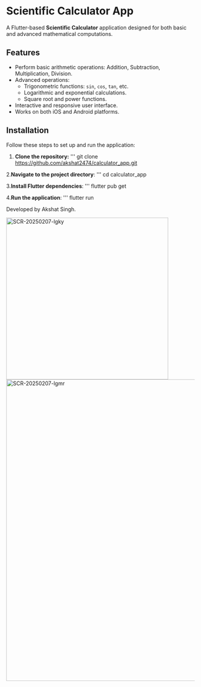 # Scientific Calculator App

A Flutter-based **Scientific Calculator** application designed for both basic and advanced mathematical computations.

## Features
- Perform basic arithmetic operations: Addition, Subtraction, Multiplication, Division.
- Advanced operations:
  - Trigonometric functions: `sin`, `cos`, `tan`, etc.
  - Logarithmic and exponential calculations.
  - Square root and power functions.
- Interactive and responsive user interface.
- Works on both iOS and Android platforms.

## Installation
Follow these steps to set up and run the application:

1. **Clone the repository:**
   '''
   git clone https://github.com/akshat2474/calculator_app.git

2.**Navigate to the project directory**:
   '''
   cd calculator_app

3.**Install Flutter dependencies**:
   '''
   flutter pub get

4.**Run the application**:
   '''
   flutter run

Developed by Akshat Singh.




<img width="433" alt="SCR-20250207-lgky" src="https://github.com/user-attachments/assets/4f1aa214-c19b-45c1-93d9-54fbf13e0143" />
<img width="807" alt="SCR-20250207-lgmr" src="https://github.com/user-attachments/assets/8ec92c34-6ff6-4c24-b3f5-5fbe6c4189e8" />
